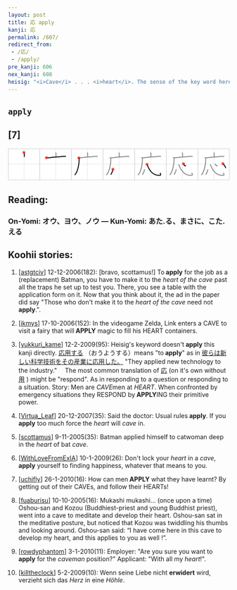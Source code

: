 ```yaml
---
layout: post
title: 応 apply
kanji: 応
permalink: /607/
redirect_from:
 - /応/
 - /apply/
pre_kanji: 606
nex_kanji: 608
heisig: "<i>Cave</i> . . . <i>heart</i>. The sense of the key word here is of something appropriate that fills a particular need, and hence &quot;<b>applies</b>.&quot;"
---
```


## `apply`

## [7]

<div class="stroke"><img src="../images/E5BF9C.png" /></div>

## Reading:

### On-Yomi: オウ、ヨウ、ノウ &mdash; Kun-Yomi: あた.る、まさに、こた.える

## Koohii stories:

1) [<a href="http://kanji.koohii.com/profile/astgtciv">astgtciv</a>] 12-12-2006(182): [bravo, scottamus!] To<strong> apply</strong> for the job as a (replacement) Batman, you have to make it to the <em>heart of the cave</em> past all the traps he set up to test you. There, you see a table with the application form on it. Now that you think about it, the ad in the paper did say &quot;Those who don&#039;t make it to the <em>heart of the cave</em> need not<strong> apply</strong>.&quot;. 

2) [<a href="http://kanji.koohii.com/profile/ikmys">ikmys</a>] 17-10-2006(152): In the videogame Zelda, Link enters a CAVE to visit a fairy that will<strong> APPLY</strong> magic to fill his HEART containers. 

3) [<a href="http://kanji.koohii.com/profile/yukkuri_kame">yukkuri_kame</a>] 12-2-2009(95): Heisig&#039;s keyword doesn&#039;t<strong> apply</strong> this kanji directly.   <a href="http://jisho.org/kanji/details/応用する">応用する</a>   （おうようする）means &quot;to<strong> apply</strong>&quot; as in   <a href="http://jisho.org/kanji/details/彼らは新しい科学技術をその産業に応用した。">彼らは新しい科学技術をその産業に応用した。</a>  &quot;They applied new technology to the industry.&quot;　 The most common translation of   <a href="http://jisho.org/kanji/details/応">応</a>   (on it&#039;s own without   <a href="http://jisho.org/kanji/details/用">用</a>  ) might be &quot;respond&quot;. As in responding to a question or responding to a situation. Story: Men are <em>CAVE</em>men at <em>HEART</em>. When confronted by emergency situations they RESPOND by<strong> APPLY</strong>ING their primitive power. 

4) [<a href="http://kanji.koohii.com/profile/Virtua_Leaf">Virtua_Leaf</a>] 20-12-2007(35): Said the doctor: Usual rules<strong> apply</strong>. If you<strong> apply</strong> too much force the <em>heart</em> will <em>cave</em> in. 

5) [<a href="http://kanji.koohii.com/profile/scottamus">scottamus</a>] 9-11-2005(35): Batman applied himself to catwoman deep in the <em>heart</em> of bat <em>cave</em>. 

6) [<a href="http://kanji.koohii.com/profile/WithLoveFromExIA">WithLoveFromExIA</a>] 10-1-2009(26): Don&#039;t lock your <em>heart</em> in a <em>cave</em>,<strong> apply</strong> yourself to finding happiness, whatever that means to you. 

7) [<a href="http://kanji.koohii.com/profile/uchifly">uchifly</a>] 26-1-2010(16): How can men<strong> APPLY</strong> what they have learnt? By getting out of their CAVEs, and follow their HEARTs! 

8) [<a href="http://kanji.koohii.com/profile/fuaburisu">fuaburisu</a>] 10-10-2005(16): Mukashi mukashi... (once upon a time) Oshou-san and Kozou (Buddhiest-priest and young Buddhist priest), went into a cave to meditate and develop their heart. Oshou-san sat in the meditative posture, but noticed that Kozou was twiddling his thumbs and looking around. Oshou-san said: “I have come here in this cave to develop my heart, and this applies to you as well !”. 

9) [<a href="http://kanji.koohii.com/profile/rowdyphantom">rowdyphantom</a>] 3-1-2010(11): Employer: &quot;Are you sure you want to<strong> apply</strong> for the <em>caveman</em> position?&quot; Applicant: &quot;With all my <em>heart</em>!&quot;. 

10) [<a href="http://kanji.koohii.com/profile/killtheclock">killtheclock</a>] 5-2-2009(10): Wenn seine Liebe nicht <strong>erwidert</strong> wird, verzieht sich das <em>Herz</em> in eine <em>Höhle</em>. 
